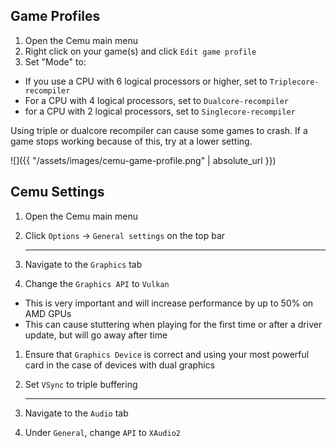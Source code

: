## Game Profiles

1. Open the Cemu main menu
1. Right click on your game(s) and click `Edit game profile`
1. Set "Mode" to:
  - If you use a CPU with 6 logical processors or higher, set to `Triplecore-recompiler`
  - For a CPU with 4 logical processors, set to `Dualcore-recompiler`
  - for a CPU with 2 logical processors, set to `Singlecore-recompiler`

Using triple or dualcore recompiler can cause some games to crash. If a game stops working because of this, try at a lower setting.

![]({{ "/assets/images/cemu-game-profile.png" | absolute_url }})

## Cemu Settings

1. Open the Cemu main menu
1. Click `Options` -> `General settings` on the top bar

    ---

3. Navigate to the `Graphics` tab
1. Change the `Graphics API` to `Vulkan`
  - This is very important and will increase performance by up to 50% on AMD GPUs
  - This can cause stuttering when playing for the first time or after a driver update, but will go away after time
1. Ensure that `Graphics Device` is correct and using your most powerful card in the case of devices with dual graphics
1. Set `VSync` to triple buffering

    ---

7. Navigate to the `Audio` tab
1. Under `General`, change `API` to `XAudio2`
